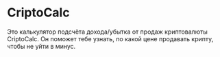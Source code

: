 # CriptoCalc

Это калькулятор подсчёта дохода/убытка от продаж криптовалюты CriptoCalc. Он поможет тебе узнать, по какой цене продавать крипту, чтобы не уйти в минус.

